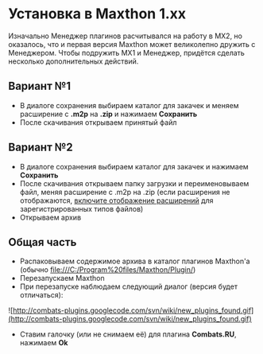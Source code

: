# Установка в Maxthon 1.xx #

Изначально Менеджер плагинов расчитывался на работу в MX2, но оказалось, что и первая версия Maxthon может великолепно дружить с Менеджером. Чтобы подружить MX1 и Менеджер, придётся сделать несколько дополнительных действий.

## Вариант №1 ##
  * В диалоге сохранения выбираем каталог для закачек и меняем расширение с **.m2p** на **.zip** и нажимаем **Сохранить**
  * После скачивания открываем принятый файл

## Вариант №2 ##
  * В диалоге сохранения выбираем каталог для закачек и нажимаем **Сохранить**
  * После скачивания открываем папку загрузки и переименовываем файл, меняя расширение с .m2p на .zip (если расширения не отображаются, [включите отображение расширений](http://www.google.com/search?hl=ru&q=%D0%BA%D0%B0%D0%BA+%D0%B2%D0%BA%D0%BB%D1%8E%D1%87%D0%B8%D1%82%D1%8C+%D0%BE%D1%82%D0%BE%D0%B1%D1%80%D0%B0%D0%B6%D0%B5%D0%BD%D0%B8%D0%B5+%D1%80%D0%B0%D1%81%D1%88%D0%B8%D1%80%D0%B5%D0%BD%D0%B8%D0%B9+%D0%B7%D0%B0%D1%80%D0%B5%D0%B3%D0%B8%D1%81%D1%82%D1%80%D0%B8%D1%80%D0%BE%D0%B2%D0%B0%D0%BD%D0%BD%D1%8B%D1%85+%D1%82%D0%B8%D0%BF%D0%BE%D0%B2+%D1%84%D0%B0%D0%B9%D0%BB%D0%BE%D0%B2&aq=f&aqi=&aql=&oq=&gs_rfai=) для зарегистрированных типов файлов)
  * Открываем архив

## Общая часть ##
  * Распаковываем содержимое архива в каталог плагинов Maxthon'а (обычно [file:///C:/Program%20files/Maxthon/Plugin/](file:///C:/Program%20files/Maxthon/Plugin/))
  * Перезапускаем Maxthon
  * При перезапуске наблюдаем следующий диалог (версия будет отличаться):

![http://combats-plugins.googlecode.com/svn/wiki/new_plugins_found.gif](http://combats-plugins.googlecode.com/svn/wiki/new_plugins_found.gif)

  * Ставим галочку (или не снимаем её) для плагина **Combats.RU**, нажимаем **Ok**